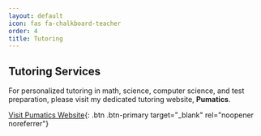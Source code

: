 ```yaml
---
layout: default
icon: fas fa-chalkboard-teacher
order: 4
title: Tutoring
---
```


## Tutoring Services

For personalized tutoring in math, science, computer science, and test preparation, please visit my dedicated tutoring website, **Pumatics**.

[Visit Pumatics Website](https://www.pumatics.com){: .btn .btn-primary target="_blank" rel="noopener noreferrer"}
